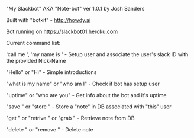 "My Slackbot" AKA "Note-bot" ver 1.0.1
by Josh Sanders

Built with "botkit" - http://howdy.ai

Bot running on https://slackbot01.heroku.com

Current command list:

'call me <Nick-Name>', 'my name is <Nick-Name>'  - Setup user and associate the user's slack ID with the provided Nick-Name

"Hello" or "Hi" - Simple introductions

"what is my name" or "who am I" - Check if bot has setup user

"uptime" or "who are you" - Get info about the bot and it's uptime

"save <Note-to-save>" or "store <Note-to-save>" - Store a "note" in DB associated with "this" user

"get <Note-Lable>" or "retrive <Note-Lable>" or "grab <Note-Lable>" - Retrieve note from DB

"delete <Note-Lable>" or "remove <Note-Lable>" - Delete note
